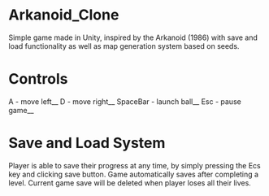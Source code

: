 # Arkanoid_Clone

Simple game made in Unity, inspired by the Arkanoid (1986) with save and load functionality as well as map generation system based on seeds.

# Controls
A - move left__
D - move right__
SpaceBar - launch ball__
Esc - pause game__

# Save and Load System
Player is able to save their progress at any time, by simply pressing the Ecs key and clicking save button. Game automatically saves after completing a level. Current game save will be deleted when player loses all their lives.
